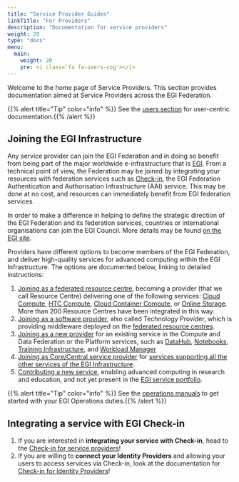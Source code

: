 ```yaml
---
title: "Service Provider Guides"
linkTitle: "For Providers"
description: "Documentation for service providers"
weight: 20
type: "docs"
menu:
  main:
    weight: 20
    pre: <i class='fa fa-users-cog'></i>
---
```


Welcome to the home page of Service Providers. This section provides
documentation aimed at Service Providers across the EGI Federation.

{{% alert title="Tip" color="info" %}} See the
[users section](../users) for user-centric documentation.{{% /alert %}}

## Joining the EGI Infrastructure

Any service provider can join the EGI Federation and in doing so benefit from
being part of the major worldwide e-infrastructure that is
[EGI](https://www.egi.eu/egi-infrastructure/). From a technical point of view,
the Federation may be joined by integrating your resources with federation
services such as [Check-in](./check-in), the EGI Federation Authentication and
Authorisation Infrastructure (AAI) service. This may be done at no cost, and
resources can immediately benefit from EGI federation services.

In order to make a difference in helping to define the strategic direction of
the EGI Federation and its federation services, countries or international
organisations can join the EGI Council. More details may be found
[on the EGI site](https://www.egi.eu/about/egi-council/joining-the-egi-council/).

Providers have different options to become members of the EGI Federation, and
deliver high-quality services for advanced computing within the EGI
Infrastructure. The options are documented below, linking to detailed
instructions:

1. [Joining as a federated resource centre](./joining/federated-resource-centre),
   becoming a provider (that we call Resource Centre) delivering one of the
   following services:
   [Cloud Compute](https://www.egi.eu/service/cloud-compute/),
   [HTC Compute](https://www.egi.eu/service/high-throughput-compute/),
   [Cloud Container Compute](https://www.egi.eu/service/cloud-container-compute/),
   or [Online Storage](https://www.egi.eu/service/online-storage/). More than
   200 Resource Centres have been integrated in this way.
2. [Joining as a software provider](./joining/technology-provider/), also called
   Technology Provider, which is providing middleware deployed on the
   [federated resource centres](./joining/federated-resource-centre).
3. [Joining as a new provider](./joining/new-provider/) for an existing service
   in the Compute and Data Federation or the Platform services, such as
   [DataHub](https://www.egi.eu/service/datahub/),
   [Notebooks](https://www.egi.eu/service/notebooks/),
   [Training Infrastructure](https://www.egi.eu/service/training-infrastructure/),
   and [Workload Manager](https://www.egi.eu/service/workload-manager/)
4. [Joining as Core/Central service provider](./joining/core-service/) for
   [services supporting all the other services of the EGI Infrastructure](https://www.egi.eu/services/federation/).
5. [Contributing a new service](./joining/new-service/), enabling advanced
   computing in research and education, and not yet present in the
   [EGI service portfolio](https://www.egi.eu/services/research/).

{{% alert title="Tip" color="info" %}} See the
[operations manuals](./operations-manuals) to get started with your
EGI Operations duties.{{% /alert %}}

## Integrating a service with EGI Check-in

1. If you are interested in **integrating your service with Check-in**, head to
   the [Check-in for service providers](./check-in/sp)!
2. If you are willing to **connect your Identity Providers** and allowing your
   users to access services via Check-in, look at the documentation for
   [Check-in for Identity Providers](./check-in/idp)!
